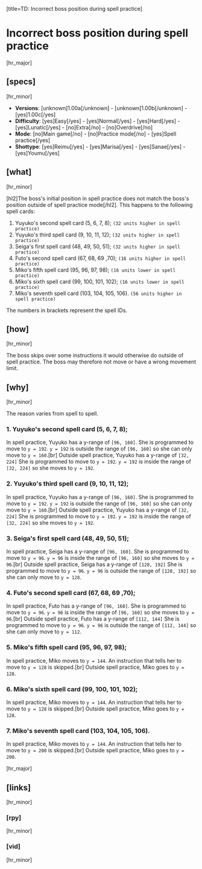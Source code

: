 [title=TD: Incorrect boss position during spell practice]
# Incorrect boss position during spell practice

[hr_major]
## [specs]
[hr_minor]

* **Versions**: [unknown]1.00a[/unknown] - [unknown]1.00b[/unknown] - [yes]1.00c[/yes]
* **Difficulty**: [yes]Easy[/yes] - [yes]Normal[/yes] - [yes]Hard[/yes] - [yes]Lunatic[/yes] - [no]Extra[/no] - [no]Overdrive[/no]
* **Mode**: [no]Main game[/no] - [no]Practice mode[/no] - [yes]Spell practice[/yes]
* **Shottype**: [yes]Reimu[/yes] - [yes]Marisa[/yes] - [yes]Sanae[/yes] - [yes]Youmu[/yes]


## [what]
[hr_minor]

[hl2]The boss's initial position in spell practice does not match the boss's position outside of spell practice mode[/hl2]. This happens to the following spell cards:

1. Yuyuko's second spell card (5, 6, 7, 8); ``(32 units higher in spell practice)``
2. Yuyuko's third spell card (9, 10, 11, 12); ``(32 units higher in spell practice)``
3. Seiga's first spell card (48, 49, 50, 51); ``(32 units higher in spell practice)``
4. Futo's second spell card (67, 68, 69 ,70); ``(16 units higher in spell practice)``
5. Miko's fifth spell card (95, 96, 97, 98); ``(16 units lower in spell practice)``
6. Miko's sixth spell card (99, 100, 101, 102); ``(16 units lower in spell practice) ``
7. Miko's seventh spell card (103, 104, 105, 106). ``(56 units higher in spell practice)``

The numbers in brackets represent the spell IDs.

## [how]
[hr_minor]

The boss skips over some instructions it would otherwise do outside of spell practice. The boss may therefore not move or have a wrong movement limit.

## [why]
[hr_minor]

The reason varies from spell to spell.

### 1. Yuyuko's second spell card (5, 6, 7, 8);
In spell practice, Yuyuko has a y-range of ``[96, 160]``. She is programmed to move to ``y = 192``. ``y = 192`` is outside the range of ``[96, 160]`` so she can only move to ``y = 160``.[br]
Outside spell practice, Yuyuko has a y-range of ``[32, 224]`` She is programmed to move to ``y = 192``. ``y = 192`` is inside the range of ``[32, 224]`` so she moves to ``y = 192``.
### 2. Yuyuko's third spell card (9, 10, 11, 12);
In spell practice, Yuyuko has a y-range of ``[96, 160]``. She is programmed to move to ``y = 192``. ``y = 192`` is outside the range of ``[96, 160]`` so she can only move to ``y = 160``.[br]
Outside spell practice, Yuyuko has a y-range of ``[32, 224]`` She is programmed to move to ``y = 192``. ``y = 192`` is inside the range of ``[32, 224]`` so she moves to ``y = 192``.
### 3. Seiga's first spell card (48, 49, 50, 51);
In spell practice, Seiga has a y-range of ``[96, 160]``. She is programmed to move to ``y = 96``. ``y = 96`` is inside the range of ``[96, 160]`` so she moves to ``y = 96``.[br]
Outside spell practice, Seiga has a y-range of ``[128, 192]`` She is programmed to move to ``y = 96``. ``y = 96`` is outside the range of ``[128, 192]`` so she can only move to ``y = 128``.
### 4. Futo's second spell card (67, 68, 69 ,70);
In spell practice, Futo has a y-range of ``[96, 160]``. She is programmed to move to ``y = 96``. ``y = 96`` is inside the range of ``[96, 160]`` so she moves to ``y = 96``.[br]
Outside spell practice, Futo has a y-range of ``[112, 144]`` She is programmed to move to ``y = 96``. ``y = 96`` is outside the range of ``[112, 144]`` so she can only move to ``y = 112``.
### 5. Miko's fifth spell card (95, 96, 97, 98);
In spell practice, Miko moves to ``y = 144``. An instruction that tells her to move to ``y = 128`` is skipped.[br]
Outside spell practice, Miko goes to ``y = 128``.
### 6. Miko's sixth spell card (99, 100, 101, 102);
In spell practice, Miko moves to ``y = 144``. An instruction that tells her to move to ``y = 128`` is skipped.[br]
Outside spell practice, Miko goes to ``y = 128``.
### 7. Miko's seventh spell card (103, 104, 105, 106).
In spell practice, Miko moves to ``y = 144``. An instruction that tells her to move to ``y = 200`` is skipped.[br]
Outside spell practice, Miko goes to ``y = 200``.



[hr_major]
## [links]
[hr_minor]
### [rpy]
[hr_minor]
### [vid]
[hr_minor]